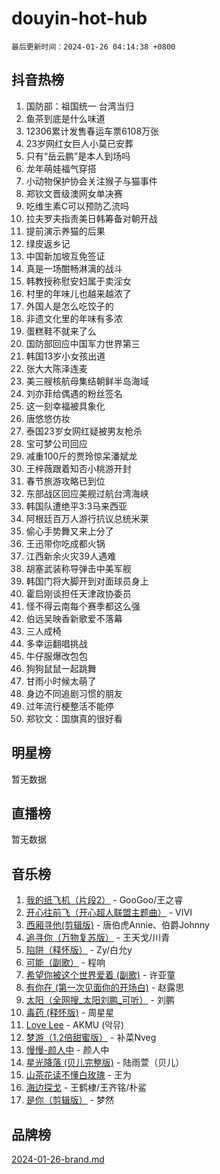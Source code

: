 # douyin-hot-hub

`最后更新时间：2024-01-26 04:14:38 +0800`

## 抖音热榜

1. 国防部：祖国统一 台湾当归
1. 鱼茶到底是什么味道
1. 12306累计发售春运车票6108万张
1. 23岁网红女巨人小莫已安葬
1. 只有“岳云鹏”是本人到场吗
1. 龙年萌娃福气穿搭
1. 小动物保护协会关注猴子与猫事件
1. 郑钦文晋级澳网女单决赛
1. 吃维生素C可以预防乙流吗
1. 拉夫罗夫指责美日韩筹备对朝开战
1. 提前演示养猫的后果
1. 绿皮返乡记
1. 中国新加坡互免签证
1. 真是一场酣畅淋漓的战斗
1. 韩教授称慰安妇属于卖淫女
1. 村里的年味儿也越来越浓了
1. 外国人是怎么吃饺子的
1. 非遗文化里的年味有多浓
1. 蛋糕鞋不就来了么
1. 国防部回应中国军力世界第三
1. 韩国13岁小女孩出道
1. 张大大陈泽连麦
1. 美三艘核航母集结朝鲜半岛海域
1. 刘亦菲给偶遇的粉丝签名
1. 这一刻幸福被具象化
1. 唐悠悠仿妆
1. 泰国23岁女网红疑被男友枪杀
1. 宝可梦公司回应
1. 减重100斤的贾玲惊呆潘斌龙
1. 王梓薇跟着知否小桃游开封
1. 春节旅游攻略已到位
1. 东部战区回应美舰过航台湾海峡
1. 韩国队遭绝平3:3马来西亚
1. 阿根廷百万人游行抗议总统米莱
1. 偷心手势舞又来上分了
1. 王迅带你吃成都火锅
1. 江西新余火灾39人遇难
1. 胡塞武装称导弹击中美军舰
1. 韩国门将大脚开到对面球员身上
1. 霍启刚谈担任天津政协委员
1. 怪不得云南每个赛季都这么强
1. 伯远吴映香新歌爱不落幕
1. 三人成椅
1. 多幸运翻唱挑战
1. 牛仔服爆改包包
1. 狗狗鼠鼠一起跳舞
1. 甘雨小时候太萌了
1. 身边不同追剧习惯的朋友
1. 过年流行梗整活不能停
1. 郑钦文：国旗真的很好看

## 明星榜

暂无数据

## 直播榜

暂无数据

## 音乐榜

1. [我的纸飞机（片段2）](https://sf86-cdn-tos.douyinstatic.com/obj/tos-cn-ve-2774/oM2ZrKcg2CD5AeRB2gkeXOFB1IxAGJdZPazYHf) - GooGoo/王之睿
1. [开心往前飞（开心超人联盟主题曲）](https://sf3-cdn-tos.douyinstatic.com/obj/tos-cn-ve-2774/9d8fb7c82cf1421fb93a9fe925275e0a) - VIVI
1. [西厢寻他(剪辑版)](https://sf86-cdn-tos.douyinstatic.com/obj/tos-cn-ve-2774/oUsAVfAQKlRNxEv5qxvIB8o5qmIWUcXbzJKJhw) - 唐伯虎Annie、伯爵Johnny
1. [追寻你（万物复苏版）](https://sf3-cdn-tos.douyinstatic.com/obj/tos-cn-ve-2774/oYeAZJsbjIDit9APmBg8u6uDUQnHmoCf3gbo74) - 王天戈/川青
1. [陷阱（释怀版）](https://sf3-cdn-tos.douyinstatic.com/obj/tos-cn-ve-2774/oE8C21LeZrzKLDFfQYgMzx4GAIHageG5IzayY7) - Zy/白允y
1. [可能（副歌）](https://sf6-cdn-tos.douyinstatic.com/obj/tos-cn-ve-2774/cde1731888894259b333569393c2fb51) - 程响
1. [希望你被这个世界爱着 (副歌)](https://sf3-cdn-tos.douyinstatic.com/obj/tos-cn-ve-2774/oUHCmWQfZlE3QQBKBeD8rCFLpJzPgCpImhsxMt) - 许亚童
1. [有你在 (第一次见面你的开场白)](https://sf86-cdn-tos.douyinstatic.com/obj/tos-cn-ve-2774/oAthrQ3ClJBfI57uBoFEgNDYtNCZ0TSYQQfxQ0) - 赵露思
1. [太阳（全网搜_太阳刘鹏_可听）](https://sf86-cdn-tos.douyinstatic.com/obj/tos-cn-ve-2774/ogWbyIQnlBFImVbeDocRdCIYtBHlbJXgfZMvgz) - 刘鹏
1. [毒药 (释怀版)](https://sf3-cdn-tos.douyinstatic.com/obj/tos-cn-ve-2774/oYILMEAzspdZBIzy4frJNB8ZHPHWAhiwowd4Ad) - 周星星
1. [Love Lee](https://sf3-cdn-tos.douyinstatic.com/obj/tos-cn-ve-2774/o05GbkJGbCBTdDnMtB0fwOYgkeZp23vrWQDQBS) - AKMU (악뮤)
1. [梦游（1.2倍甜蜜版）](https://sf3-cdn-tos.douyinstatic.com/obj/tos-cn-ve-2774/o4gyAUm8hwufoEABmwVIiQtHsFuGzAEEWtNMzo) - 补菜Nveg
1. [慢慢-颜人中](https://sf6-cdn-tos.douyinstatic.com/obj/tos-cn-ve-2774/ocjHNfBXdBxQNC8ZGAeoLMFTUgtBg8bkExunDC) - 颜人中
1. [星光降落 (贝儿完整版)](https://sf86-cdn-tos.douyinstatic.com/obj/tos-cn-ve-2774/okwB9hAwyAtsFFkFBzAX1hOOfQuIoMNs0W2Mwr) - 陆雨萱（贝儿）
1. [山茶花读不懂白玫瑰](https://sf3-cdn-tos.douyinstatic.com/obj/tos-cn-ve-2774/osfn8B7DktrRHEPJgPCfDbw7QDQEkwC16BxZg9) - 王为
1. [海边探戈](https://sf86-cdn-tos.douyinstatic.com/obj/tos-cn-ve-2774/os9gE0VQCGqt6VQkZDyBBYvfSDY0QFe3vVmubn) - 王鹤棣/王齐铭/朴鲨
1. [是你（剪辑版）](https://sf3-cdn-tos.douyinstatic.com/obj/tos-cn-ve-2774/46019dae783c4c969944217fe1cfafc4) - 梦然

## 品牌榜

[2024-01-26-brand.md](2024-01-26-brand.md)
